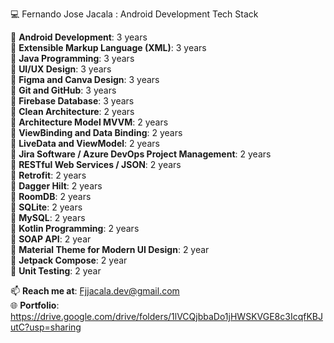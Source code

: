 💻 Fernando Jose Jacala : Android Development Tech Stack

📗 **Android Development**: 3 years  
📗 **Extensible Markup Language (XML)**: 3 years  
📗 **Java Programming**: 3 years  
📗 **UI/UX Design**: 3 years  
📗 **Figma and Canva Design**: 3 years  
📗 **Git and GitHub**: 3 years  
📗 **Firebase Database**: 3 years  
📗 **Clean Architecture**: 2 years  
📗 **Architecture Model MVVM**: 2 years  
📗 **ViewBinding and Data Binding**: 2 years  
📗 **LiveData and ViewModel**: 2 years  
📗 **Jira Software / Azure DevOps Project Management**: 2 years  
📗 **RESTful Web Services / JSON**: 2 years  
📗 **Retrofit**: 2 years  
📗 **Dagger Hilt**: 2 years  
📗 **RoomDB**: 2 years  
📗 **SQLite**: 2 years  
📗 **MySQL**: 2 years  
📗 **Kotlin Programming**: 2 years  
📗 **SOAP API**: 2 year  
📗 **Material Theme for Modern UI Design**: 2 year  
📗 **Jetpack Compose**: 2 year  
📗 **Unit Testing**: 2 year  

📫 **Reach me at**: Fjjacala.dev@gmail.com  
🌐 **Portfolio**: https://drive.google.com/drive/folders/1lVCQjbbaDo1jHWSKVGE8c3IcqfKBJutC?usp=sharing
